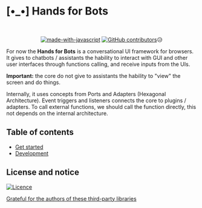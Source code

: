 # [•_•] Hands for Bots

<div align="center">
<br />

[![made-with-javascript](https://img.shields.io/badge/Made%20with-JavaScript-1f425f.svg)](https://www.javascript.com) [![GitHub contributors](https://img.shields.io/github/contributors/Naereen/badges.svg)](https://GitHub.com/Naereen/badges/graphs/contributors/)😥

</div>

For now the **Hands for Bots** is a conversational UI framework for browsers. It gives to chatbots / assistants the hability to interact with GUI and other user interfaces through functions calling, and receive inputs from the UIs. 

**Important:** the core do not give to assistants the hability to "view" the screen and do things.

Internally, it uses concepts from Ports and Adapters (Hexagonal Architecture). Event triggers and listeners connects the core to plugins / adapters. To call external functions, we should call the function directly, this not depends on the internal architecture.


## Table of contents

- [Get started](./docs/getstarted.md)
- [Development](./docs/development.md)

## License and notice

[![Licence](https://img.shields.io/github/license/Ileriayo/markdown-badges?style=for-the-badge)](./LICENSE)

[Grateful for the authors of these third-party libraries](./NOTICE.md)
